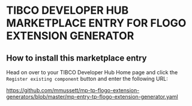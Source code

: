 # TIBCO DEVELOPER HUB MARKETPLACE ENTRY FOR FLOGO EXTENSION GENERATOR

## How to install this marketplace entry

Head on over to your TIBCO Developer Hub Home page and click the `Register existing component` button and enter the following URL:

https://github.com/mmussett/mp-tp-flogo-extension-generators/blob/master/mp-entry-tp-flogo-extension-generator.yaml

